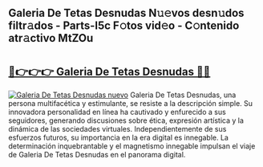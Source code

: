 ## Galeria De Tetas Desnudas N𝚞𝚎vos desn𝚞dos filtr𝚊dos - Parts-I5c F𝚘tos vid𝚎o - C𝚘ntenido atr𝚊ctivo MtZOu

# <h2><a href="http://mbcr41n.tromn.icu/?c=Galeria+De+Tetas+Desnudas">🔗👉👉👉 Galeria De Tetas Desnudas 🔗🔗</a></h2>

[![Galeria De Tetas Desnudas nuevo](https://i.imgur.com/pEAQMta.gif)](http://mbcr41n.tromn.icu/?c=Galeria+De+Tetas+Desnudas)
Galeria De Tetas Desnudas, una persona multifacética y estimulante, se resiste a la descripción simple. Su innovadora personalidad en línea ha cautivado y enfurecido a sus seguidores, generando discusiones sobre ética, expresión artística y la dinámica de las sociedades virtuales. Independientemente de sus esfuerzos futuros, su importancia en la era digital es innegable. La determinación inquebrantable y el magnetismo innegable impulsan el viaje de Galeria De Tetas Desnudas en el panorama digital.
